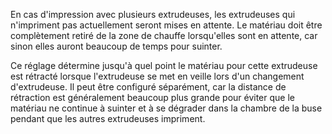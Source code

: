 En cas d'impression avec plusieurs extrudeuses, les extrudeuses qui n'impriment pas actuellement seront mises en attente. Le matériau doit être complètement retiré de la zone de chauffe lorsqu'elles sont en attente, car sinon elles auront beaucoup de temps pour suinter.

Ce réglage détermine jusqu'à quel point le matériau pour cette extrudeuse est rétracté lorsque l'extrudeuse se met en veille lors d'un changement d'extrudeuse. Il peut être configuré séparément, car la distance de rétraction est généralement beaucoup plus grande pour éviter que le matériau ne continue à suinter et à se dégrader dans la chambre de la buse pendant que les autres extrudeuses impriment.
